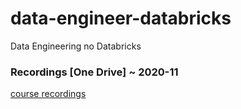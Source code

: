 # data-engineer-databricks
Data Engineering no Databricks

### Recordings [One Drive] ~ 2020-11
[course recordings](https://1drv.ms/u/s!AvLSfKd2RIluj9ozSP3hIFUywi_EKg?e=9tGgfE)
